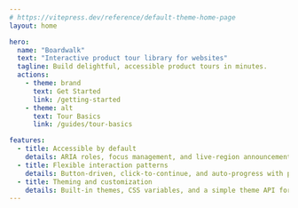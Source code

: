 ```yaml
---
# https://vitepress.dev/reference/default-theme-home-page
layout: home

hero:
  name: "Boardwalk"
  text: "Interactive product tour library for websites"
  tagline: Build delightful, accessible product tours in minutes.
  actions:
    - theme: brand
      text: Get Started
      link: /getting-started
    - theme: alt
      text: Tour Basics
      link: /guides/tour-basics

features:
  - title: Accessible by default
    details: ARIA roles, focus management, and live-region announcements built in
  - title: Flexible interaction patterns
    details: Button-driven, click-to-continue, and auto-progress with per-step overrides
  - title: Theming and customization
    details: Built-in themes, CSS variables, and a simple theme API for brand alignment
---
```


